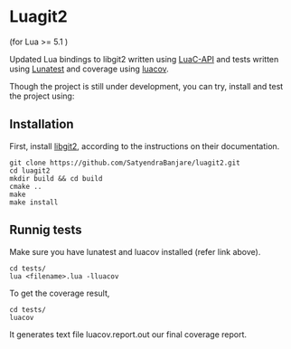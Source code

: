# Luagit2

<p>(for Lua >= 5.1 )</p>

Updated Lua bindings to libgit2 written using [LuaC-API](https://www.lua.org/pil/24.html) and 
tests written using [Lunatest](https://luarocks.org/modules/luarocks/lunatest/0.9.5-1)
and coverage using [luacov](https://luarocks.org/modules/mpeterv/luacov/0.13.0-1). 

Though the project is still under development, you can try, install and test the project using: 

## Installation 

First, install [libgit2](https://github.com/libgit2/libgit2), according to the instructions on their documentation.

```
git clone https://github.com/SatyendraBanjare/luagit2.git
cd luagit2
mkdir build && cd build
cmake ..
make 
make install
```

## Runnig tests

Make sure you have lunatest and luacov installed (refer link above).

```
cd tests/
lua <filename>.lua -lluacov
```

To get the coverage result,
```
cd tests/
luacov
```

It generates text file luacov.report.out our final coverage report. 
